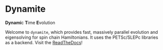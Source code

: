 Dynamite
==

**Dynami**c **T**ime **E**volution

Welcome to `dynamite`, which provides fast, massively parallel evolution and eigensolving for spin chain Hamiltonians. It uses the PETSc/SLEPc libraries as a backend. Visit the [ReadTheDocs](https://dynamite.readthedocs.io)!